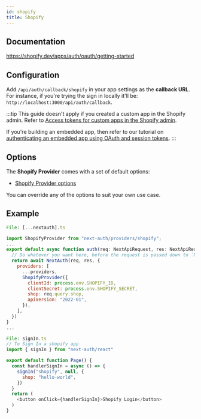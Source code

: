 ```yaml
---
id: shopify
title: Shopify
---
```


## Documentation

https://shopify.dev/apps/auth/oauth/getting-started

## Configuration

Add `/api/auth/callback/shopify` in your app settings as the **callback URL**. For instance, if you're trying the sign in locally it'll be: `http://localhost:3000/api/auth/callback`.

:::tip
This guide doesn't apply if you created a custom app in the Shopify admin. Refer to [Access tokens for custom apps in the Shopify admin](https://shopify.dev/apps/auth/admin-app-access-tokens).

If you're building an embedded app, then refer to our tutorial on [authenticating an embedded app using OAuth and session tokens](https://shopify.dev/apps/auth/oauth/session-tokens/getting-started).
:::

## Options

The **Shopify Provider** comes with a set of default options:

- [Shopify Provider options](https://github.com/nextauthjs/next-auth/blob/main/packages/next-auth/src/providers/shopify.js)

You can override any of the options to suit your own use case.

## Example

```js
File: [...nextauth].ts

import ShopifyProvider from "next-auth/providers/shopify";
...
export default async function auth(req: NextApiRequest, res: NextApiResponse) {
  // Do whatever you want here, before the request is passed down to `NextAuth`
  return await NextAuth(req, res, {
    providers: [
      ...providers,
      ShopifyProvider({
        clientId: process.env.SHOPIFY_ID,
        clientSecret: process.env.SHOPIFY_SECRET,
        shop: req.query.shop,
        apiVersion: "2022-01",
      }),
    ],
  })
}
...

File: signIn.ts
// To Sign In a shopify app
import { signIn } from "next-auth/react"

export default function Page() {
  const handlerSignIn = async () => {
    signIn("shopify", null, {
      shop: "hello-world",
    })
  }
  return (
    <button onClick={handlerSignIn}>Shopify Login</button>
  )
}
```
